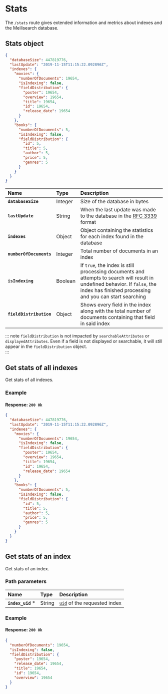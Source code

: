 # Stats

The `/stats` route gives extended information and metrics about indexes and the Meilisearch database.

## Stats object

```json
{
  "databaseSize": 447819776,
  "lastUpdate": "2019-11-15T11:15:22.092896Z",
  "indexes": {
    "movies": {
      "numberOfDocuments": 19654,
      "isIndexing": false,
      "fieldDistribution": {
        "poster": 19654,
        "overview": 19654,
        "title": 19654,
        "id": 19654,
        "release_date": 19654
      }
    },
    "books": {
      "numberOfDocuments": 5,
      "isIndexing": false,
      "fieldDistribution": {
        "id": 5,
        "title": 5,
        "author": 5,
        "price": 5, 
        "genres": 5
      }
    }
  }
}
```

| Name                    | Type    | Description                                                                                                                                                                            |
| :---------------------- | :------ | :------------------------------------------------------------------------------------------------------------------------------------------------------------------------------------- |
| **`databaseSize`**      | Integer | Size of the database in bytes                                                                                                                                                          |
| **`lastUpdate`**        | String  | When the last update was made to the database in the [RFC 3339](https://www.ietf.org/rfc/rfc3339.txt) format                                                                           |
| **`indexes`**           | Object  | Object containing the statistics for each index found in the database                                                                                                                |
| **`numberOfDocuments`** | Integer | Total number of documents in an index                                                                                                                                                  |
| **`isIndexing`**        | Boolean | If `true`, the index is still processing documents and attempts to search will result in undefined behavior. If `false`, the index has finished processing and you can start searching |
| **`fieldDistribution`** | Object  | Shows every field in the index along with the total number of documents containing that field in said index                                        |

::: note
`fieldDistribution` is not impacted by `searchableAttributes` or `displayedAttributes`. Even if a field is not displayed or searchable, it will still appear in the `fieldDistribution` object.  
:::

## Get stats of all indexes

<RouteHighlighter method="GET" route="/stats"/>

Get stats of all indexes.

### Example

<CodeSamples id="get_indexes_stats_1" />

#### Response: `200 Ok`

```json
{
  "databaseSize": 447819776,
  "lastUpdate": "2019-11-15T11:15:22.092896Z",
  "indexes": {
    "movies": {
      "numberOfDocuments": 19654,
      "isIndexing": false,
      "fieldDistribution": {
        "poster": 19654,
        "overview": 19654,
        "title": 19654,
        "id": 19654,
        "release_date": 19654
      }
    },
    "books": {
      "numberOfDocuments": 5,
      "isIndexing": false,
      "fieldDistribution": {
        "id": 5,
        "title": 5,
        "author": 5,
        "price": 5, 
        "genres": 5
      }
    }
  }
}
```

## Get stats of an index

<RouteHighlighter method="GET" route="/indexes/{index_uid}/stats"/>

Get stats of an index.

### Path parameters

| Name              | Type   | Description                                                               |
| :---------------- | :----- | :------------------------------------------------------------------------ |
| **`index_uid`** * | String | [`uid`](/learn/core_concepts/indexes.md#index-uid) of the requested index |

### Example

<CodeSamples id="get_index_stats_1" />

#### Response: `200 Ok`

```json
{
  "numberOfDocuments": 19654,
  "isIndexing": false,
  "fieldDistribution": {
    "poster": 19654,
    "release_date": 19654,
    "title": 19654,
    "id": 19654,
    "overview": 19654
  }
}
```
